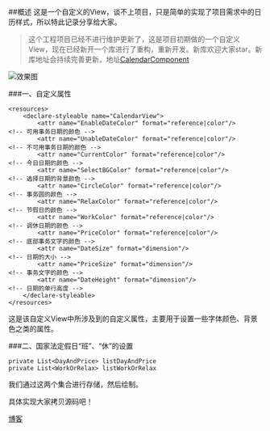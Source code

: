 ##概述
这是一个自定义的View，谈不上项目，只是简单的实现了项目需求中的日历样式，所以特此记录分享给大家。

>这个工程项目已经不进行维护更新了，这是项目初期做的一个自定义View，现在已经新开一个库进行了重构，重新开发。新库欢迎大家star。新库地址会持续完善更新，地址[CalendarComponent](https://github.com/dengshiwei/CalendarComponent)

![效果图](http://img.blog.csdn.net/20160114115328099)

###一、自定义属性

	<resources>
	    <declare-styleable name="CalendarView">
	        <attr name="EnableDateColor" format="reference|color"/>			<!-- 可用事务日期的颜色 -->
	        <attr name="UnableDateColor" format="reference|color"/>			<!-- 不可用事务日期的颜色 -->
	        <attr name="CurrentColor" format="reference|color"/>			<!-- 今日日期的颜色 -->
	        <attr name="SelectBGColor" format="reference|color"/>			<!-- 选择日期的背景颜色 -->
	        <attr name="CircleColor" format="reference|color"/>				<!-- 事务圆的颜色 -->
	        <attr name="RelaxColor" format="reference|color"/>				<!-- 节假日的颜色 -->
	        <attr name="WorkColor" format="reference|color"/>				<!-- 调休日期的颜色 -->
	        <attr name="PriceColor" format="reference|color"/>				<!-- 底部事务文字的颜色 -->
	        <attr name="DateSize" format="dimension"/>						<!-- 日期的大小 -->
	        <attr name="PriceSize" format="dimension"/>						<!-- 事务文字的颜色 -->
	        <attr name="DateHeight" format="dimension"/>					<!-- 日期的单行高度 -->
	    </declare-styleable>
	</resources>

这是该自定义View中所涉及到的自定义属性，主要用于设置一些字体颜色、背景色之类的属性。

###二、国家法定假日“班”、“休”的设置

	private List<DayAndPrice> listDayAndPrice
	private List<WorkOrRelax> listWorkOrRelax

我们通过这两个集合进行存储，然后绘制。

具体实现大家拷贝源码吧！

[博客](http://blog.csdn.net/mr_dsw/article/details/48755993)